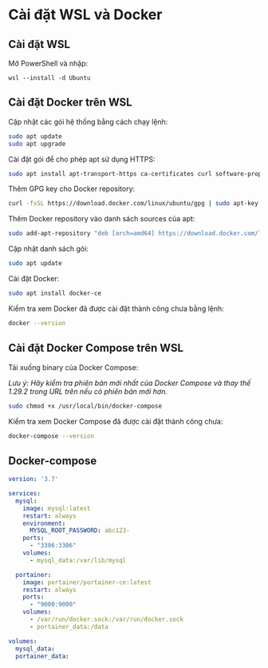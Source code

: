 # Cài đặt WSL và Docker

## Cài đặt WSL

Mở PowerShell và nhập:

```pwsh
wsl --install -d Ubuntu
```

## Cài đặt Docker trên WSL

Cập nhật các gói hệ thống bằng cách chạy lệnh:

```bash
sudo apt update
sudo apt upgrade
```

Cài đặt gói để cho phép apt sử dụng HTTPS:

```bash
sudo apt install apt-transport-https ca-certificates curl software-properties-common
```

Thêm GPG key cho Docker repository:

```bash
curl -fsSL https://download.docker.com/linux/ubuntu/gpg | sudo apt-key add -

```

Thêm Docker repository vào danh sách sources của apt:

```bash
sudo add-apt-repository "deb [arch=amd64] https://download.docker.com/linux/ubuntu $(lsb_release -cs) stable"
```

Cập nhật danh sách gói:

```bash
sudo apt update
```

Cài đặt Docker:

```bash
sudo apt install docker-ce
```

Kiểm tra xem Docker đã được cài đặt thành công chưa bằng lệnh:

```bash
docker --version
```

## Cài đặt Docker Compose trên WSL

Tải xuống binary của Docker Compose:

*Lưu ý: Hãy kiểm tra phiên bản mới nhất của Docker Compose và thay thế 1.29.2 trong URL trên nếu có phiên bản mới hơn.*

```bash
sudo chmod +x /usr/local/bin/docker-compose
```

Kiểm tra xem Docker Compose đã được cài đặt thành công chưa:

```bash
docker-compose --version
```

## Docker-compose

```yaml
version: '3.7'

services:
  mysql:
    image: mysql:latest
    restart: always
    environment:
      MYSQL_ROOT_PASSWORD: abc123-
    ports:
      - "3306:3306"
    volumes:
      - mysql_data:/var/lib/mysql

  portainer:
    image: portainer/portainer-ce:latest
    restart: always
    ports:
      - "9000:9000"
    volumes:
      - /var/run/docker.sock:/var/run/docker.sock
      - portainer_data:/data

volumes:
  mysql_data:
  portainer_data:
```